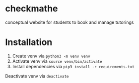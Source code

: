 # checkmathe
conceptual website for students to book and manage tutorings

# Installation

1. Create venv via ```python3 -m venv venv```
2. Activate venv via ```source venv/bin/activate```
3. Install dependencies via ```pip3 install -r requirements.txt```

Deactivate venv via ```deactivate```